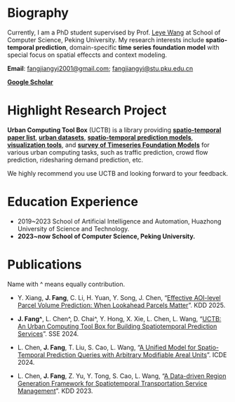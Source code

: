 # Biography
Currently, I am a PhD student supervised by Prof. [Leye Wang](https://wangleye.github.io/) at School of Computer Science, Peking University. My research interests include **spatio-temporal prediction**, domain-specific **time series foundation model** with special focus on spatial effeccts and context modeling.

**Email**: fangjiangyi2001@gmail.com; fangjiangyi@stu.pku.edu.cn

**[Google Scholar](https://scholar.google.com/citations?user=7XOy-jkAAAAJ&hl=en&oi=ao)**


# Highlight Research Project

**Urban Computing Tool Box** (UCTB) is a library providing [**spatio-temporal paper list**](https://github.com/uctb/ST-Paper), [**urban datasets**](https://github.com/uctb/Urban-Dataset), [**spatio-temporal prediction models**](https://github.com/uctb/UCTB), [**visualization tools**](https://github.com/uctb/visualization-tool), and [**survey of Timeseries Foundation Models**](https://github.com/uctb/TSFM) for various urban computing tasks, such as traffic prediction, crowd flow prediction, ridesharing demand prediction, etc.

We highly recommend you use UCTB and looking forward to your feedback.

# Education Experience

- 2019~2023 School of Artificial Intelligence and Automation, Huazhong University of Science and Technology.
- **2023~now School of Computer Science, Peking University.**

# Publications

Name with ^ means equally contribution.

+ Y. Xiang, **J. Fang**, C. Li, H. Yuan, Y. Song, J. Chen, “[Effective AOI-level Parcel Volume Prediction: When Lookahead Parcels Matter](https://openreview.net/pdf?id=2CQETd0fum)”. KDD 2025.

+ **J. Fang^**, L. Chen^, D. Chai^, Y. Hong, X. Xie, L. Chen, L. Wang, “[UCTB: An Urban Computing Tool Box for Building Spatiotemporal Prediction Services](https://ieeexplore.ieee.org/abstract/document/10664322/)”. SSE 2024.

+ L. Chen, **J. Fang**, T. Liu, S. Cao, L. Wang, “[A Unified Model for Spatio-Temporal Prediction Queries with Arbitrary Modifiable Areal Units](https://arxiv.org/abs/2403.07022)”. ICDE 2024.

+ L. Chen, **J. Fang**, Z. Yu, Y. Tong, S. Cao, L. Wang, “[A Data-driven Region Generation Framework for Spatiotemporal Transportation Service Management](https://arxiv.org/abs/2306.02806)”. KDD 2023. 